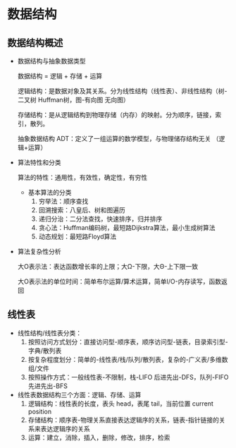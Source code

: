 # 数据结构

## 数据结构概述

* 数据结构与抽象数据类型

  数据结构 = 逻辑 + 存储 + 运算

  逻辑结构：是数据对象及其关系。分为线性结构（线性表）、非线性结构（树-二叉树 Huffman树，图-有向图 无向图）

  存储结构：是从逻辑结构到物理存储（内存）的映射。分为顺序，链接，索引，散列。

  抽象数据结构 ADT：定义了一组运算的数学模型，与物理储存结构无关 （逻辑+运算）

* 算法特性和分类

  算法的特性：通用性，有效性，确定性，有穷性

  * 基本算法的分类
    1. 穷举法：顺序查找
    2. 回溯搜索：八皇后、树和图遍历
    3. 递归分治：二分法查找，快速排序，归并排序
    4. 贪心法：Huffman编码树，最短路Dijkstra算法，最小生成树算法
    5. 动态规划：最短路Floyd算法

* 算法复杂性分析

  大O表示法：表达函数增长率的上限；大Ω-下限，大Θ-上下限一致

  大O表示法的单位时间：简单布尔运算/算术运算，简单I/O-内存读写，函数返回

## 线性表

* 线性结构/线性表分类：
  1. 按照访问方式划分：直接访问型-顺序表，顺序访问型-链表，目录索引型-字典/散列表
  2. 按复杂程度划分：简单的-线性表/栈/队列/散列表，复杂的-广义表/多维数组/文件
  3. 按照操作方式：一般线性表-不限制，栈-LIFO 后进先出-DFS，队列-FIFO 先进先出-BFS
* 线性表数据结构三个方面：逻辑、存储、运算
  1. 逻辑结构：线性表的长度，表头 head，表尾 tail，当前位置 current position
  2. 存储结构：顺序表-物理关系直接表达逻辑序的关系，链表-指针链接的关系来表达逻辑序的关系
  3. 运算：建立，消除，插入，删除，修改，排序，检索

